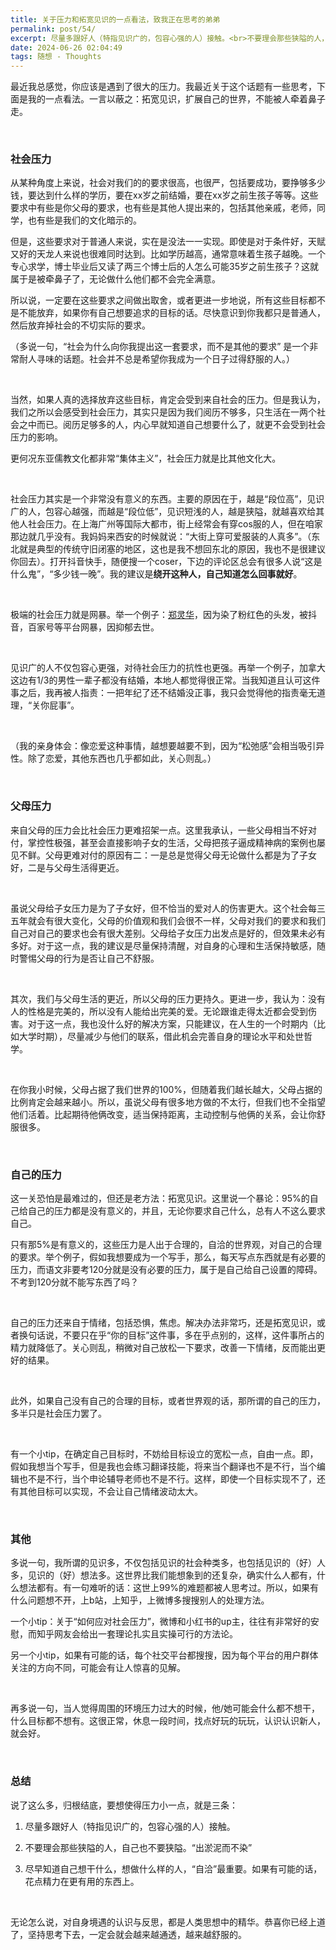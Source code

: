 ```yaml
---
title: 关于压力和拓宽见识的一点看法，致我正在思考的弟弟
permalink: post/54/
excerpt: 尽量多跟好人（特指见识广的，包容心强的人）接触。<br>不要理会那些狭隘的人，自己也不要狭隘。“出淤泥而不染”。<br>尽早知道自己想干什么，想做什么样的人，“自洽”最重要。如果有可能的话，花点精力在更有用的东西上。
date: 2024-06-26 02:04:49
tags: 随想 - Thoughts
---
```


最近我总感觉，你应该是遇到了很大的压力。我最近关于这个话题有一些思考，下面是我的一点看法。一言以蔽之：拓宽见识，扩展自己的世界，不能被人牵着鼻子走。

<br>

### 社会压力

从某种角度上来说，社会对我们的的要求很高，也很严，包括要成功，要挣够多少钱，要达到什么样的学历，要在xx岁之前结婚，要在xx岁之前生孩子等等。这些要求中有些是你父母的要求，也有些是其他人提出来的，包括其他亲戚，老师，同学，也有些是我们的文化暗示的。

但是，这些要求对于普通人来说，实在是没法一一实现。即使是对于条件好，天赋又好的天龙人来说也很难同时达到。比如学历越高，通常意味着生孩子越晚。一个专心求学，博士毕业后又读了两三个博士后的人怎么可能35岁之前生孩子？这就属于是被牵鼻子了，无论做什么他们都不会完全满意。

所以说，一定要在这些要求之间做出取舍，或者更进一步地说，所有这些目标都不是不能放弃，如果你有自己想要追求的目标的话。尽快意识到你我都只是普通人，然后放弃掉社会的不切实际的要求。

（多说一句，“社会为什么向你我提出这一套要求，而不是其他的要求” 是一个非常耐人寻味的话题。社会并不总是希望你我成为一个日子过得舒服的人。）

<br>

当然，如果人真的选择放弃这些目标，肯定会受到来自社会的压力。但是我认为，我们之所以会感受到社会压力，其实只是因为我们阅历不够多，只生活在一两个社会之中而已。阅历足够多的人，内心早就知道自己想要什么了，就更不会受到社会压力的影响。

更何况东亚儒教文化都非常“集体主义”，社会压力就是比其他文化大。

<br>

社会压力其实是一个非常没有意义的东西。主要的原因在于，越是“段位高”，见识广的人，包容心越强，而越是“段位低”，见识短浅的人，越是狭隘，就越喜欢给其他人社会压力。在上海广州等国际大都市，街上经常会有穿cos服的人，但在咱家那边就几乎没有。我妈妈来西安的时候就说：“大街上穿可爱服装的人真多”。（东北就是典型的传统守旧闭塞的地区，这也是我不想回东北的原因，我也不是很建议你回去）。打开抖音快手，随便搜一个coser，下边的评论区总会有很多人说“这是什么鬼”，“多少钱一晚”。我的建议是**绕开这种人，自己知道怎么回事就好**。

<br>

极端的社会压力就是网暴。举一个例子：[郑灵华](https://news.cctv.com/2023/02/22/ARTI6A4aGGVOh6oDNnUkT47V230222.shtml)，因为染了粉红色的头发，被抖音，百家号等平台网暴，因抑郁去世。

<br>

见识广的人不仅包容心更强，对待社会压力的抗性也更强。再举一个例子，加拿大这边有1/3的男性一辈子都没有结婚，本地人都觉得很正常。当我知道且认可这件事之后，我再被人指责：一把年纪了还不结婚没正事，我只会觉得他的指责毫无道理，“关你屁事”。

<br>

（我的亲身体会：像恋爱这种事情，越想要越要不到，因为“松弛感”会相当吸引异性。除了恋爱，其他东西也几乎都如此，关心则乱。）

<br>

### 父母压力

来自父母的压力会比社会压力更难招架一点。这里我承认，一些父母相当不好对付，掌控性极强，甚至会直接影响子女的生活，父母把孩子逼成精神病的案例也屡见不鲜。父母更难对付的原因有二：一是总是觉得父母无论做什么都是为了子女好，二是与父母生活得更近。

<br>

虽说父母给子女压力是为了子女好，但不恰当的爱对人的伤害更大。这个社会每三五年就会有很大变化，父母的价值观和我们会很不一样，父母对我们的要求和我们自己对自己的要求也会有很大差别。父母给子女压力出发点是好的，但效果未必有多好。对于这一点，我的建议是尽量保持清醒，对自身的心理和生活保持敏感，随时警惕父母的行为是否让自己不舒服。

<br>

其次，我们与父母生活的更近，所以父母的压力更持久。更进一步，我认为：没有人的性格是完美的，所以没有人能给出完美的爱。无论跟谁走得太近都会受到伤害。对于这一点，我也没什么好的解决方案，只能建议，在人生的一个时期内（比如大学时期），尽量减少与他们的联系，借此机会完善自身的理论水平和处世哲学。

<br>

在你我小时候，父母占据了我们世界的100%，但随着我们越长越大，父母占据的比例肯定会越来越小。所以，虽说父母有很多地方做的不太行，但我们也不全指望他们活着。比起期待他俩改变，适当保持距离，主动控制与他俩的关系，会让你舒服很多。

<br>

### 自己的压力

这一关恐怕是最难过的，但还是老方法：拓宽见识。这里说一个暴论：95%的自己给自己的压力都是没有意义的，并且，无论你要求自己什么，总有人不这么要求自己。

只有那5%是有意义的，这些压力是人出于合理的，自洽的世界观，对自己的合理的要求。举个例子，假如我想要成为一个写手，那么，每天写点东西就是有必要的压力，而语文非要考120分就是没有必要的压力，属于是自己给自己设置的障碍。不考到120分就不能写东西了吗？

<br>

自己的压力还来自于情绪，包括恐惧，焦虑。解决办法非常巧，还是拓宽见识，或者换句话说，不要只在乎“你的目标”这件事，多在乎点别的，这样，这件事所占的精力就降低了。关心则乱，稍微对自己放松一下要求，改善一下情绪，反而能出更好的结果。

<br>

此外，如果自己没有自己的合理的目标，或者世界观的话，那所谓的自己的压力，多半只是社会压力罢了。

<br>

有一个小tip，在确定自己目标时，不妨给目标设立的宽松一点，自由一点。即，假如我想当个写手，但是我也会练习翻译技能，将来当个翻译也不是不行，当个编辑也不是不行，当个申论辅导老师也不是不行。这样，即使一个目标实现不了，还有其他目标可以实现，不会让自己情绪波动太大。

<br>

### 其他

多说一句，我所谓的见识多，不仅包括见识的社会种类多，也包括见识的（好）人多，见识的（好）想法多。这世界比我们能想象到的还复杂，确实什么人都有，什么想法都有。有一句难听的话：这世上99%的难题都被人思考过。所以，如果有什么问题想不开，上b站，上知乎，上微博多搜搜别人的处理方法。

一个小tip：关于“如何应对社会压力”，微博和小红书的up主，往往有非常好的安慰，而知乎网友会给出一套理论扎实且实操可行的方法论。

另一个小tip，如果有可能的话，每个社交平台都搜搜，因为每个平台的用户群体关注的方向不同，可能会有让人惊喜的见解。

<br>

再多说一句，当人觉得周围的环境压力过大的时候，他/她可能会什么都不想干，什么目标都不想有。这很正常，休息一段时间，找点好玩的玩玩，认识认识新人，就会好。

<br>

### 总结

说了这么多，归根结底，要想使得压力小一点，就是三条：

1. 尽量多跟好人（特指见识广的，包容心强的人）接触。

2. 不要理会那些狭隘的人，自己也不要狭隘。“出淤泥而不染”

3. 尽早知道自己想干什么，想做什么样的人，“自洽”最重要。如果有可能的话，花点精力在更有用的东西上。

<br>

无论怎么说，对自身境遇的认识与反思，都是人类思想中的精华。恭喜你已经上道了，坚持思考下去，一定会就会越来越通透，越来越舒服的。